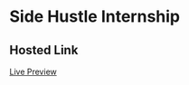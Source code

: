# Side Hustle Internship

## Hosted Link

[Live Preview](https://mimicodegirl.github.io/color-flipper/)
